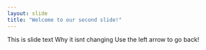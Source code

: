 ```yaml
---
layout: slide
title: "Welcome to our second slide!"
---
```

This is slide text Why it isnt changing
Use the left arrow to go back!
